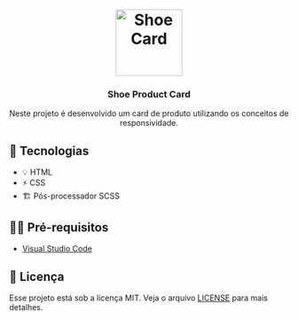 <h1 align="center">
  <img alt="Shoe Card" src="https://www.pngwing.com/pt/free-png-dxkpn" width="120px" />
</h1>

<h3 align="center">
  Shoe Product Card
</h3>

<p align="center">Neste projeto é desenvolvido um card de produto utilizando os conceitos de responsividade.</p>

## 🚀 Tecnologias

- 💡 HTML
- ⚡ CSS 
- 🏗 Pós-processador SCSS

## ✋🏻 Pré-requisitos

- [Visual Studio Code](https://code.visualstudio.com/)

## 📝 Licença

Esse projeto está sob a licença MIT. Veja o arquivo [LICENSE](LICENSE.md) para mais detalhes.
